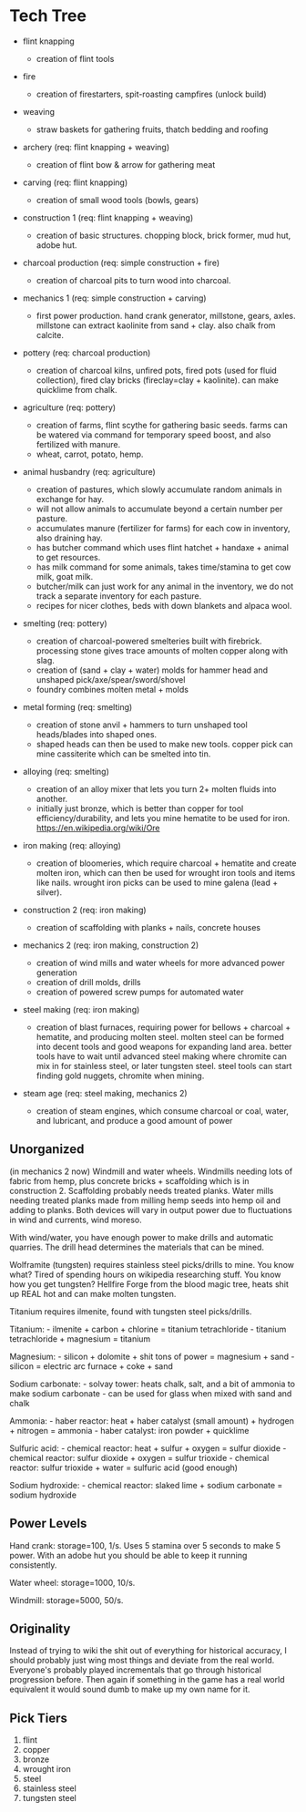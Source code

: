 # Tech Tree

- flint knapping
  - creation of flint tools

- fire
  - creation of firestarters, spit-roasting campfires (unlock build)

- weaving
  - straw baskets for gathering fruits, thatch bedding and roofing

- archery (req: flint knapping + weaving)
  - creation of flint bow & arrow for gathering meat

- carving (req: flint knapping)
  - creation of small wood tools (bowls, gears)

- construction 1 (req: flint knapping + weaving)
  - creation of basic structures. chopping block, brick former, mud hut, adobe hut.

- charcoal production (req: simple construction + fire)
  - creation of charcoal pits to turn wood into charcoal.

- mechanics 1 (req: simple construction + carving)
  - first power production. hand crank generator, millstone, gears, axles. millstone
    can extract kaolinite from sand + clay. also chalk from calcite.

- pottery (req: charcoal production)
  - creation of charcoal kilns, unfired pots, fired pots (used for fluid collection),
    fired clay bricks (fireclay=clay + kaolinite). can make quicklime from chalk.

- agriculture (req: pottery)
  - creation of farms, flint scythe for gathering basic seeds. farms can be watered via
    command for temporary speed boost, and also fertilized with manure.
  - wheat, carrot, potato, hemp.

- animal husbandry (req: agriculture)
  - creation of pastures, which slowly accumulate random animals in exchange for hay.
  - will not allow animals to accumulate beyond a certain number per pasture.
  - accumulates manure (fertilizer for farms) for each cow in inventory, also draining hay.
  - has butcher command which uses flint hatchet + handaxe + animal to get resources.
  - has milk command for some animals, takes time/stamina to get cow milk, goat milk.
  - butcher/milk can just work for any animal in the inventory, we do not track a
    separate inventory for each pasture.
  - recipes for nicer clothes, beds with down blankets and alpaca wool.

- smelting (req: pottery)
  - creation of charcoal-powered smelteries built with firebrick. processing stone
    gives trace amounts of molten copper along with slag.
  - creation of (sand + clay + water) molds for hammer head and unshaped pick/axe/spear/sword/shovel
  - foundry combines molten metal + molds

- metal forming (req: smelting)
  - creation of stone anvil + hammers to turn unshaped tool heads/blades into shaped ones.
  - shaped heads can then be used to make new tools. copper pick can mine cassiterite
    which can be smelted into tin.

- alloying (req: smelting)
  - creation of an alloy mixer that lets you turn 2+ molten fluids into another.
  - initially just bronze, which is better than copper for tool efficiency/durability,
    and lets you mine hematite to be used for iron. https://en.wikipedia.org/wiki/Ore

- iron making (req: alloying)
  - creation of bloomeries, which require charcoal + hematite and create molten iron,
    which can then be used for wrought iron tools and items like nails.
    wrought iron picks can be used to mine galena (lead + silver).

- construction 2 (req: iron making)
  - creation of scaffolding with planks + nails, concrete houses

- mechanics 2 (req: iron making, construction 2)
  - creation of wind mills and water wheels for more advanced power generation
  - creation of drill molds, drills
  - creation of powered screw pumps for automated water

- steel making (req: iron making)
  - creation of blast furnaces, requiring power for bellows + charcoal + hematite,
    and producing molten steel. molten steel can be formed into decent tools and
    good weapons for expanding land area. better tools have to wait until advanced
    steel making where chromite can mix in for stainless steel, or later tungsten steel.
    steel tools can start finding gold nuggets, chromite when mining.

- steam age (req: steel making, mechanics 2)
  - creation of steam engines, which consume charcoal or coal, water, and lubricant, and
    produce a good amount of power

## Unorganized

(in mechanics 2 now) Windmill and water wheels. 
  Windmills needing lots of fabric from hemp, plus concrete bricks + scaffolding which is in
  construction 2. Scaffolding probably needs treated planks.
  Water mills needing treated planks made from milling hemp seeds into hemp oil and adding to planks.
  Both devices will vary in output power due to fluctuations in wind and currents, wind moreso.
  
With wind/water, you have enough power to make drills and automatic quarries. The drill head
determines the materials that can be mined.

Wolframite (tungsten) requires stainless steel picks/drills to mine. You know what? Tired of
spending hours on wikipedia researching stuff. You know how you get tungsten? Hellfire Forge
from the blood magic tree, heats shit up REAL hot and can make molten tungsten.

Titanium requires ilmenite, found with tungsten steel picks/drills.

Titanium:
    - ilmenite + carbon + chlorine = titanium tetrachloride
    - titanium tetrachloride + magnesium = titanium

Magnesium:
    - silicon + dolomite + shit tons of power = magnesium + sand
    - silicon = electric arc furnace + coke + sand

Sodium carbonate:
    - solvay tower: heats chalk, salt, and a bit of ammonia to make sodium carbonate
    - can be used for glass when mixed with sand and chalk

Ammonia:
    - haber reactor: heat + haber catalyst (small amount) + hydrogen + nitrogen = ammonia
    - haber catalyst: iron powder + quicklime

Sulfuric acid:
    - chemical reactor: heat + sulfur + oxygen = sulfur dioxide
    - chemical reactor: sulfur dioxide + oxygen = sulfur trioxide
    - chemical reactor: sulfur trioxide + water = sulfuric acid (good enough)

Sodium hydroxide:
    - chemical reactor: slaked lime + sodium carbonate = sodium hydroxide

## Power Levels

Hand crank: storage=100, 1/s. Uses 5 stamina over 5 seconds to make 5 power. With an adobe hut you
should be able to keep it running consistently.

Water wheel: storage=1000, 10/s.

Windmill: storage=5000, 50/s.

## Originality

Instead of trying to wiki the shit out of everything for historical accuracy, I should probably
just wing most things and deviate from the real world. Everyone's probably played incrementals
that go through historical progression before. Then again if something in the game has a real
world equivalent it would sound dumb to make up my own name for it.

## Pick Tiers

1. flint
2. copper
3. bronze
4. wrought iron
5. steel
6. stainless steel
7. tungsten steel